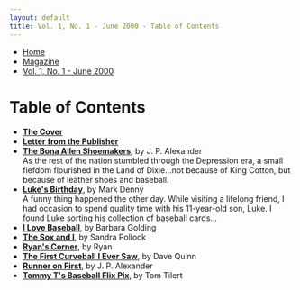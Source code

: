 ```yaml
---
layout: default
title: Vol. 1, No. 1 - June 2000 - Table of Contents
---
```

<nav class="breadcrumb" aria-label="breadcrumbs">
  <ul>
    <li><a href="{{ site.url }}{{ site.baseurl }}/index.html">Home</a></li>
    <li><a href="{{ site.url }}{{ site.baseurl }}/pages/magazine/magazine.html">Magazine</a></li>
    <li class="is-active"><a href="#" aria-current="page">Vol. 1, No. 1 - June 2000</a></li>
  </ul>
</nav>

<h1>Table of Contents</h1>
<ul>
<li><a href="{{ site.url }}{{ site.baseurl }}/pages/magazine/vol_1_no_1/bi_vol_1_no_1_cover.html"><strong>The Cover</strong></a></li>
<li><a href="{{ site.url }}{{ site.baseurl }}/pages/magazine/vol_1_no_1/bi_vol_1_no_1_letter_from_publisher.html"><strong>Letter from the Publisher</strong></a></li>
<li><a href="bi_vol_1_no_1_bona_allen_shoemakers.html"><strong>The Bona Allen Shoemakers</strong></a>, by J. P. Alexander</li>
As the rest of the nation stumbled through the Depression era, a small fiefdom flourished in the Land of Dixie...not because of King Cotton, but because of leather shoes and baseball.
<li><a href="bi_vol_1_no_1_lukes_birthday.html"><strong>Luke's Birthday</strong></a>, by Mark Denny  </li>
A funny thing happened the other day. While visiting a lifelong friend, I had occasion to spend quality time with his 11-year-old son, Luke. I found Luke sorting his collection of baseball cards...
<li><a href="bi_vol_1_no_1_i_love_baseball.html"><strong>I Love Baseball</strong></a>, by Barbara Golding</li>
<li><a href="bi_vol_1_no_1_the_sox_and_i.html"><strong>The Sox and I</strong></a>, by Sandra Pollock</li>
<li><a href="bi_vol_1_no_1_ryans_corner.html"><strong>Ryan's Corner</strong></a>, by Ryan</li>
<li><a href="bi_vol_1_no_1_first_curve.html"><strong>The First Curveball I Ever Saw</strong></a>, by Dave Quinn</li>
<li><a href="bi_vol_1_no_1_runner_on_first.html"><strong>Runner on First</strong></a>, by J. P. Alexander</li>
<li><a href="bi_vol_1_no_1_fear_strikes_out.html"><strong>Tommy T's Baseball Flix Pix</strong></a>, by Tom Tilert</li>
</ul>

